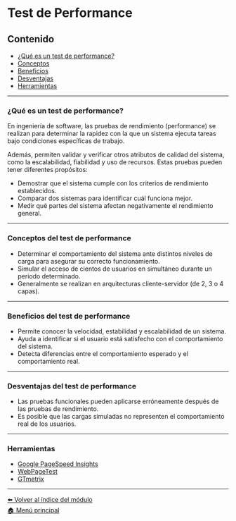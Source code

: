 # Test de Performance

## Contenido

- [¿Qué es un test de performance?](#qué-es-un-test-de-performance)
- [Conceptos](#conceptos-del-test-de-performance)
- [Beneficios](#beneficios-del-test-de-performance)
- [Desventajas](#desventajas-del-test-de-performance)
- [Herramientas](#herramientas)

---

### ¿Qué es un test de performance?

En ingeniería de software, las pruebas de rendimiento (performance) se realizan para determinar la rapidez con la que un sistema ejecuta tareas bajo condiciones específicas de trabajo.

Además, permiten validar y verificar otros atributos de calidad del sistema, como la escalabilidad, fiabilidad y uso de recursos. Estas pruebas pueden tener diferentes propósitos:

- Demostrar que el sistema cumple con los criterios de rendimiento establecidos.
- Comparar dos sistemas para identificar cuál funciona mejor.
- Medir qué partes del sistema afectan negativamente el rendimiento general.

---

### Conceptos del test de performance

- Determinar el comportamiento del sistema ante distintos niveles de carga para asegurar su correcto funcionamiento.
- Simular el acceso de cientos de usuarios en simultáneo durante un periodo determinado.
- Generalmente se realizan en arquitecturas cliente-servidor (de 2, 3 o 4 capas).

---

### Beneficios del test de performance

- Permite conocer la velocidad, estabilidad y escalabilidad de un sistema.
- Ayuda a identificar si el usuario está satisfecho con el comportamiento del sistema.
- Detecta diferencias entre el comportamiento esperado y el comportamiento real.

---

### Desventajas del test de performance

- Las pruebas funcionales pueden aplicarse erróneamente después de las pruebas de rendimiento.
- Es posible que las cargas simuladas no representen el comportamiento real de los usuarios.

---

### Herramientas

- [Google PageSpeed Insights](https://developers.google.com/speed/pagespeed/insights/)
- [WebPageTest](https://www.webpagetest.org/)
- [GTmetrix](https://gtmetrix.com/)

---

[⬅️ Volver al índice del módulo](../modulo5_pruebas_no_funcionales.md)  
[🏠 Menú principal](../README.md)
